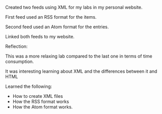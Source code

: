 Created two feeds using XML for my labs in my personal website.

First feed used an RSS format for the items.

Second feed used an Atom format for the entries.

Linked both feeds to my website.

Reflection:

This was a more relaxing lab compared to the last one in terms of time consumption.

It was interesting learning about XML and the differences between it and HTML

Learned the following:
 - How to create XML files
 - How the RSS format works
 - How the Atom format works.
